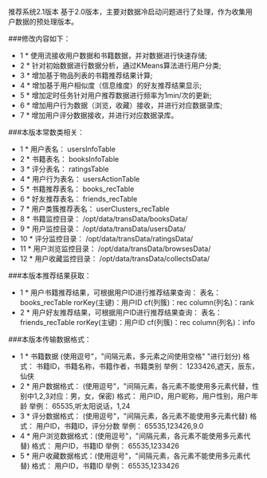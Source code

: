 推荐系统2.1版本
基于2.0版本，主要对数据冷启动问题进行了处理，作为收集用户数据的预处理版本。

###修改内容如下：
 * 1 * 使用流接收用户数据和书籍数据，并对数据进行快速存储;
 * 2 * 针对初始数据进行数据分析，通过KMeans算法进行用户分类;
 * 3 * 增加基于物品列表的书籍推荐结果计算;
 * 4 * 增加基于用户相似度（信息维度）的好友推荐结果显示;
 * 5 * 增加定时任务针对用户推荐数据进行频率为1min/次的更新;
 * 6 * 增加用户行为数据（浏览，收藏）接收，并进行对应数据录库;
 * 7 * 增加用户评分数据接收，并进行对应数据录库。

###本版本常数类相关：
 * 1 * 用户表名：		    usersInfoTable
 * 2 * 书籍表名：		    booksInfoTable
 * 3 * 评分表名：		    ratingsTable
 * 4 * 用户行为表名：	    usersActionTable
 * 5 * 书籍推荐表名：	    books_recTable
 * 6 * 好友推荐表名：	    friends_recTable
 * 7 * 用户类簇推荐表名：	userClusters_recTable
 * 8 * 书籍监控目录：	    /opt/data/transData/booksData/
 * 9 * 用户监控目录：	    /opt/data/transData/usersData/
 * 10 * 评分监控目录：	    /opt/data/transData/ratingsData/
 * 11 * 用户浏览监控目录：	/opt/data/transData/browsesData/
 * 12 * 用户收藏监控目录：	/opt/data/transData/collectsData/

###本版本推荐结果获取：
 * 1 * 用户书籍推荐结果，可根据用户ID进行推荐结果查询：
	表名：books_recTable	rorKey(主键)：用户ID	cf(列簇)：rec	column(列名)：rank
 * 2 * 用户好友推荐结果，可根据用户ID进行推荐结果查询：
	表名：friends_recTable	rorKey(主键)：用户ID	cf(列簇)：rec	column(列名)：info


###本版本传输数据格式：
 * 1 * 书籍数据		(使用逗号"，"间隔元素，多元素之间使用空格" "进行划分)
	格式：		书籍ID，书籍名称，书籍作者，书籍类别	
	举例：		1233426,遮天，辰东，仙侠
 * 2 * 用户数据格式：	(使用逗号"，"间隔元素，各元素不能使用多元素代替，性别中1,2,3对应：男，女，保密)
	格式：		用户ID，用户昵称，用户性别，用户年龄
	举例：		65535,听太阳说话，1,24
 * 3 * 评分数据格式：	(使用逗号"，"间隔元素，各元素不能使用多元素代替)
	格式：		用户ID，书籍ID，评分分数
	举例：		65535,123426,9.0
 * 4 * 用户浏览数据格式：(使用逗号"，"间隔元素，各元素不能使用多元素代替)
	格式：		用户ID，书籍ID
	举例：		65535,1233426
 * 5 * 用户收藏数据格式：(使用逗号"，"间隔元素，各元素不能使用多元素代替)
	格式：		用户ID，书籍ID
	举例：		65535,1233426

